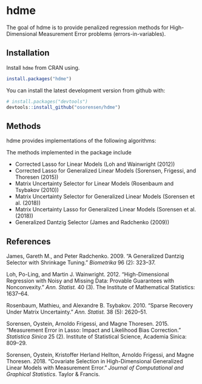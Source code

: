 
<!-- README.md is generated from README.Rmd. Please edit that file -->
hdme
====

The goal of hdme is to provide penalized regression methods for High-Dimensional Measurement Error problems (errors-in-variables).

Installation
------------

Install `hdme` from CRAN using.

``` r
install.packages("hdme")
```

You can install the latest development version from github with:

``` r
# install.packages("devtools")
devtools::install_github("osorensen/hdme")
```

Methods
-------

hdme provides implementations of the following algorithms:

The methods implemented in the package include

-   Corrected Lasso for Linear Models (Loh and Wainwright (2012))
-   Corrected Lasso for Generalized Linear Models (Sorensen, Frigessi, and Thoresen (2015))
-   Matrix Uncertainty Selector for Linear Models (Rosenbaum and Tsybakov (2010))
-   Matrix Uncertainty Selector for Generalized Linear Models (Sorensen et al. (2018))
-   Matrix Uncertainty Lasso for Generalized Linear Models (Sorensen et al. (2018))
-   Generalized Dantzig Selector (James and Radchenko (2009))

References
----------

James, Gareth M., and Peter Radchenko. 2009. “A Generalized Dantzig Selector with Shrinkage Tuning.” *Biometrika* 96 (2): 323–37.

Loh, Po-Ling, and Martin J. Wainwright. 2012. “High-Dimensional Regression with Noisy and Missing Data: Provable Guarantees with Nonconvexity.” *Ann. Statist.* 40 (3). The Institute of Mathematical Statistics: 1637–64.

Rosenbaum, Mathieu, and Alexandre B. Tsybakov. 2010. “Sparse Recovery Under Matrix Uncertainty.” *Ann. Statist.* 38 (5): 2620–51.

Sorensen, Oystein, Arnoldo Frigessi, and Magne Thoresen. 2015. “Measurement Error in Lasso: Impact and Likelihood Bias Correction.” *Statistica Sinica* 25 (2). Institute of Statistical Science, Academia Sinica: 809–29.

Sorensen, Oystein, Kristoffer Herland Hellton, Arnoldo Frigessi, and Magne Thoresen. 2018. “Covariate Selection in High-Dimensional Generalized Linear Models with Measurement Error.” *Journal of Computational and Graphical Statistics*. Taylor & Francis.
